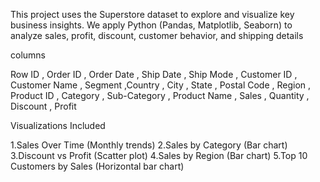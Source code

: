 This project uses the Superstore dataset to explore and visualize key business insights.
We apply Python (Pandas, Matplotlib, Seaborn) to analyze sales, profit, discount, customer behavior, and shipping details


columns 

Row ID , Order ID , Order Date , Ship Date , Ship Mode , Customer ID , Customer Name ,
Segment ,Country , City , State , Postal Code , Region , Product ID , Category ,
Sub-Category , Product Name , Sales , Quantity , Discount , Profit


Visualizations Included

1.Sales Over Time (Monthly trends)
2.Sales by Category (Bar chart)
3.Discount vs Profit (Scatter plot)
4.Sales by Region (Bar chart)
5.Top 10 Customers by Sales (Horizontal bar chart)
